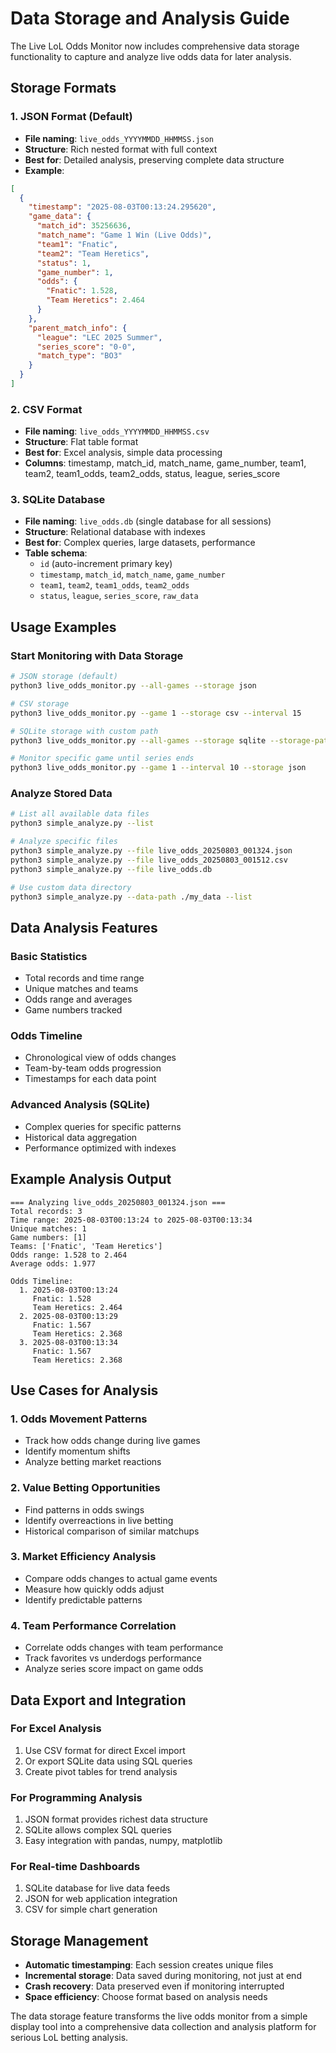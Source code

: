 # Data Storage and Analysis Guide

The Live LoL Odds Monitor now includes comprehensive data storage functionality to capture and analyze live odds data for later analysis.

## Storage Formats

### 1. JSON Format (Default)
- **File naming**: `live_odds_YYYYMMDD_HHMMSS.json`
- **Structure**: Rich nested format with full context
- **Best for**: Detailed analysis, preserving complete data structure
- **Example**:
```json
[
  {
    "timestamp": "2025-08-03T00:13:24.295620",
    "game_data": {
      "match_id": 35256636,
      "match_name": "Game 1 Win (Live Odds)",
      "team1": "Fnatic",
      "team2": "Team Heretics",
      "status": 1,
      "game_number": 1,
      "odds": {
        "Fnatic": 1.528,
        "Team Heretics": 2.464
      }
    },
    "parent_match_info": {
      "league": "LEC 2025 Summer",
      "series_score": "0-0",
      "match_type": "BO3"
    }
  }
]
```

### 2. CSV Format
- **File naming**: `live_odds_YYYYMMDD_HHMMSS.csv`
- **Structure**: Flat table format
- **Best for**: Excel analysis, simple data processing
- **Columns**: timestamp, match_id, match_name, game_number, team1, team2, team1_odds, team2_odds, status, league, series_score

### 3. SQLite Database
- **File naming**: `live_odds.db` (single database for all sessions)
- **Structure**: Relational database with indexes
- **Best for**: Complex queries, large datasets, performance
- **Table schema**: 
  - `id` (auto-increment primary key)
  - `timestamp`, `match_id`, `match_name`, `game_number`
  - `team1`, `team2`, `team1_odds`, `team2_odds`
  - `status`, `league`, `series_score`, `raw_data`

## Usage Examples

### Start Monitoring with Data Storage

```bash
# JSON storage (default)
python3 live_odds_monitor.py --all-games --storage json

# CSV storage
python3 live_odds_monitor.py --game 1 --storage csv --interval 15

# SQLite storage with custom path
python3 live_odds_monitor.py --all-games --storage sqlite --storage-path ./my_data

# Monitor specific game until series ends
python3 live_odds_monitor.py --game 1 --interval 10 --storage json
```

### Analyze Stored Data

```bash
# List all available data files
python3 simple_analyze.py --list

# Analyze specific files
python3 simple_analyze.py --file live_odds_20250803_001324.json
python3 simple_analyze.py --file live_odds_20250803_001512.csv
python3 simple_analyze.py --file live_odds.db

# Use custom data directory
python3 simple_analyze.py --data-path ./my_data --list
```

## Data Analysis Features

### Basic Statistics
- Total records and time range
- Unique matches and teams
- Odds range and averages
- Game numbers tracked

### Odds Timeline
- Chronological view of odds changes
- Team-by-team odds progression
- Timestamps for each data point

### Advanced Analysis (SQLite)
- Complex queries for specific patterns
- Historical data aggregation
- Performance optimized with indexes

## Example Analysis Output

```
=== Analyzing live_odds_20250803_001324.json ===
Total records: 3
Time range: 2025-08-03T00:13:24 to 2025-08-03T00:13:34
Unique matches: 1
Game numbers: [1]
Teams: ['Fnatic', 'Team Heretics']
Odds range: 1.528 to 2.464
Average odds: 1.977

Odds Timeline:
  1. 2025-08-03T00:13:24
     Fnatic: 1.528
     Team Heretics: 2.464
  2. 2025-08-03T00:13:29
     Fnatic: 1.567
     Team Heretics: 2.368
  3. 2025-08-03T00:13:34
     Fnatic: 1.567
     Team Heretics: 2.368
```

## Use Cases for Analysis

### 1. Odds Movement Patterns
- Track how odds change during live games
- Identify momentum shifts
- Analyze betting market reactions

### 2. Value Betting Opportunities
- Find patterns in odds swings
- Identify overreactions in live betting
- Historical comparison of similar matchups

### 3. Market Efficiency Analysis
- Compare odds changes to actual game events
- Measure how quickly odds adjust
- Identify predictable patterns

### 4. Team Performance Correlation
- Correlate odds changes with team performance
- Track favorites vs underdogs performance
- Analyze series score impact on game odds

## Data Export and Integration

### For Excel Analysis
1. Use CSV format for direct Excel import
2. Or export SQLite data using SQL queries
3. Create pivot tables for trend analysis

### For Programming Analysis
1. JSON format provides richest data structure
2. SQLite allows complex SQL queries
3. Easy integration with pandas, numpy, matplotlib

### For Real-time Dashboards
1. SQLite database for live data feeds
2. JSON for web application integration
3. CSV for simple chart generation

## Storage Management

- **Automatic timestamping**: Each session creates unique files
- **Incremental storage**: Data saved during monitoring, not just at end
- **Crash recovery**: Data preserved even if monitoring interrupted
- **Space efficiency**: Choose format based on analysis needs

The data storage feature transforms the live odds monitor from a simple display tool into a comprehensive data collection and analysis platform for serious LoL betting analysis.
